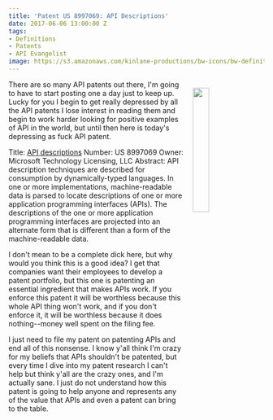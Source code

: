 ```yaml
---
title: 'Patent US 8997069: API Descriptions'
date: 2017-06-06 13:00:00 Z
tags:
- Definitions
- Patents
- API Evangelist
image: https://s3.amazonaws.com/kinlane-productions/bw-icons/bw-definition.png
---
```


<p><img src="https://s3.amazonaws.com/kinlane-productions/bw-icons/bw-definition.png" align="right" width="25%" style="padding: 15px;" /></p>There are so many API patents out there, I'm going to have to start posting one a day just to keep up. Lucky for you I begin to get really depressed by all the API patents I lose interest in reading them and begin to work harder looking for positive examples of API in the world, but until then here is today's depressing as fuck API patent.

Title: [API descriptions](http://patft.uspto.gov/netacgi/nph-Parser?Sect2=PTO1&Sect2=HITOFF&p=1&u=/netahtml/PTO/search-bool.html&r=1&f=G&l=50&d=PALL&RefSrch=yes&Query=PN/8997069)
Number: US 8997069
Owner: Microsoft Technology Licensing, LLC
Abstract: API description techniques are described for consumption by dynamically-typed languages. In one or more implementations, machine-readable data is parsed to locate descriptions of one or more application programming interfaces (APIs). The descriptions of the one or more application programming interfaces are projected into an alternate form that is different than a form of the machine-readable data.

I don't mean to be a complete dick here, but why would you think this is a good idea? I get that companies want their employees to develop a patent portfolio, but this one is patenting an essential ingredient that makes APIs work. If you enforce this patent it will be worthless because this whole API thing won't work, and if you don't enforce it, it will be worthless because it does nothing--money well spent on the filing fee.

I just need to file my patent on patenting APIs and end all of this nonsense. I know y'all think I'm crazy for my beliefs that APIs shouldn't be patented, but every time I dive into my patent research I can't help but think y'all are the crazy ones, and I'm actually sane. I just do not understand how this patent is going to help anyone and represents any of the value that APIs and even a patent can bring to the table.